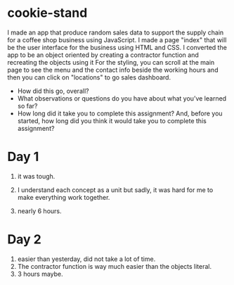 # cookie-stand

I made an app that produce random sales data to support the supply chain for a coffee shop business using JavaScript.
I made a page "index" that will be the user interface for the business using HTML and CSS.
I converted the app to be an object oriented by creating a contractor function and recreating the objects using it
For the styling, you can scroll at the main page to see the menu and the contact info beside the working hours and then you can click on "locations" to go sales dashboard.

* How did this go, overall?
* What observations or questions do you have about what you’ve learned so far?
* How long did it take you to complete this assignment? And, before you started, how long did you think it would take you to complete this assignment?

# Day 1

1. it was tough.

2. I understand each concept as a unit but sadly, it was hard for me to make everything work together.

3. nearly 6 hours.

# Day 2

1. easier than yesterday, did not take a lot of time. 
2. The  contractor function is way much easier than the objects literal. 
3. 3 hours maybe.